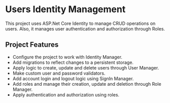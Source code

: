 # Users Identity Management
This project uses ASP.Net Core Identity to manage CRUD operations on users. Also, it manages user authentication and authorization through Roles.

## Project Features
* Configure the project to work with Identity Manager.
* Add migrations to reflect changes to a persistent storage.
* Apply logic to create, update and delete users through User Manager.
* Make custom user and password validators.
* Add account login and logout logic using SignIn Manager.
* Add roles and manage their creation, update and deletion through Role Manager.
* Apply authentication and authorization using roles.
